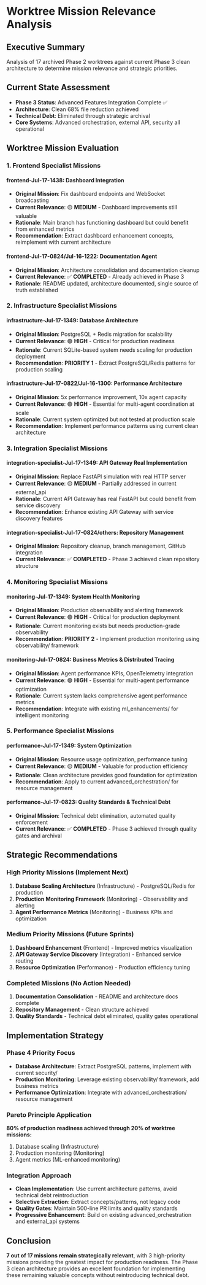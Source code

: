 # Worktree Mission Relevance Analysis

## Executive Summary
Analysis of 17 archived Phase 2 worktrees against current Phase 3 clean architecture to determine mission relevance and strategic priorities.

## Current State Assessment
- **Phase 3 Status**: Advanced Features Integration Complete ✅ 
- **Architecture**: Clean 68% file reduction achieved
- **Technical Debt**: Eliminated through strategic archival
- **Core Systems**: Advanced orchestration, external API, security all operational

## Worktree Mission Evaluation

### 1. Frontend Specialist Missions

#### **frontend-Jul-17-1438**: Dashboard Integration 
- **Original Mission**: Fix dashboard endpoints and WebSocket broadcasting
- **Current Relevance**: 🟡 **MEDIUM** - Dashboard improvements still valuable
- **Rationale**: Main branch has functioning dashboard but could benefit from enhanced metrics
- **Recommendation**: Extract dashboard enhancement concepts, reimplement with current architecture

#### **frontend-Jul-17-0824/Jul-16-1222**: Documentation Agent
- **Original Mission**: Architecture consolidation and documentation cleanup  
- **Current Relevance**: ✅ **COMPLETED** - Already achieved in Phase 3
- **Rationale**: README updated, architecture documented, single source of truth established

### 2. Infrastructure Specialist Missions

#### **infrastructure-Jul-17-1349**: Database Architecture
- **Original Mission**: PostgreSQL + Redis migration for scalability
- **Current Relevance**: 🟢 **HIGH** - Critical for production readiness
- **Rationale**: Current SQLite-based system needs scaling for production deployment
- **Recommendation**: **PRIORITY 1** - Extract PostgreSQL/Redis patterns for production scaling

#### **infrastructure-Jul-17-0822/Jul-16-1300**: Performance Architecture
- **Original Mission**: 5x performance improvement, 10x agent capacity
- **Current Relevance**: 🟢 **HIGH** - Essential for multi-agent coordination at scale
- **Rationale**: Current system optimized but not tested at production scale
- **Recommendation**: Implement performance patterns using current clean architecture

### 3. Integration Specialist Missions

#### **integration-specialist-Jul-17-1349**: API Gateway Real Implementation
- **Original Mission**: Replace FastAPI simulation with real HTTP server  
- **Current Relevance**: 🟡 **MEDIUM** - Partially addressed in current external_api
- **Rationale**: Current API Gateway has real FastAPI but could benefit from service discovery
- **Recommendation**: Enhance existing API Gateway with service discovery features

#### **integration-specialist-Jul-17-0824/others**: Repository Management
- **Original Mission**: Repository cleanup, branch management, GitHub integration
- **Current Relevance**: ✅ **COMPLETED** - Phase 3 achieved clean repository structure

### 4. Monitoring Specialist Missions

#### **monitoring-Jul-17-1349**: System Health Monitoring
- **Original Mission**: Production observability and alerting framework
- **Current Relevance**: 🟢 **HIGH** - Critical for production deployment
- **Rationale**: Current monitoring exists but needs production-grade observability
- **Recommendation**: **PRIORITY 2** - Implement production monitoring using observability/ framework

#### **monitoring-Jul-17-0824**: Business Metrics & Distributed Tracing
- **Original Mission**: Agent performance KPIs, OpenTelemetry integration
- **Current Relevance**: 🟢 **HIGH** - Essential for multi-agent performance optimization
- **Rationale**: Current system lacks comprehensive agent performance metrics
- **Recommendation**: Integrate with existing ml_enhancements/ for intelligent monitoring

### 5. Performance Specialist Missions  

#### **performance-Jul-17-1349**: System Optimization
- **Original Mission**: Resource usage optimization, performance tuning
- **Current Relevance**: 🟡 **MEDIUM** - Valuable for production efficiency
- **Rationale**: Clean architecture provides good foundation for optimization
- **Recommendation**: Apply to current advanced_orchestration/ for resource management

#### **performance-Jul-17-0823**: Quality Standards & Technical Debt
- **Original Mission**: Technical debt elimination, automated quality enforcement
- **Current Relevance**: ✅ **COMPLETED** - Phase 3 achieved through quality gates and archival

## Strategic Recommendations

### **High Priority Missions (Implement Next)**
1. **Database Scaling Architecture** (Infrastructure) - PostgreSQL/Redis for production
2. **Production Monitoring Framework** (Monitoring) - Observability and alerting
3. **Agent Performance Metrics** (Monitoring) - Business KPIs and optimization

### **Medium Priority Missions (Future Sprints)**
1. **Dashboard Enhancement** (Frontend) - Improved metrics visualization
2. **API Gateway Service Discovery** (Integration) - Enhanced service routing
3. **Resource Optimization** (Performance) - Production efficiency tuning

### **Completed Missions (No Action Needed)**
1. **Documentation Consolidation** - README and architecture docs complete
2. **Repository Management** - Clean structure achieved
3. **Quality Standards** - Technical debt eliminated, quality gates operational

## Implementation Strategy

### Phase 4 Priority Focus
- **Database Architecture**: Extract PostgreSQL patterns, implement with current security/
- **Production Monitoring**: Leverage existing observability/ framework, add business metrics
- **Performance Optimization**: Integrate with advanced_orchestration/ resource management

### Pareto Principle Application
**80% of production readiness achieved through 20% of worktree missions:**
1. Database scaling (Infrastructure)  
2. Production monitoring (Monitoring)
3. Agent metrics (ML-enhanced monitoring)

### Integration Approach
- **Clean Implementation**: Use current architecture patterns, avoid technical debt reintroduction
- **Selective Extraction**: Extract concepts/patterns, not legacy code
- **Quality Gates**: Maintain 500-line PR limits and quality standards
- **Progressive Enhancement**: Build on existing advanced_orchestration and external_api systems

## Conclusion

**7 out of 17 missions remain strategically relevant**, with 3 high-priority missions providing the greatest impact for production readiness. The Phase 3 clean architecture provides an excellent foundation for implementing these remaining valuable concepts without reintroducing technical debt.